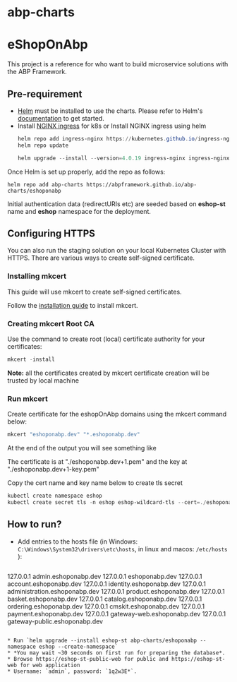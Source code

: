 # abp-charts

# eShopOnAbp
This project is a reference for who want to build microservice solutions with the ABP Framework.

## Pre-requirement

* [Helm](https://helm.sh) must be installed to use the charts.
Please refer to Helm's [documentation](https://helm.sh/docs/) to get started.
* Install [NGINX ingress](https://kubernetes.github.io/ingress-nginx/deploy/) for k8s or Install NGINX ingress using helm
  ```powershell
  helm repo add ingress-nginx https://kubernetes.github.io/ingress-nginx
  helm repo update

  helm upgrade --install --version=4.0.19 ingress-nginx ingress-nginx/ingress-nginx
  ```

Once Helm is set up properly, add the repo as follows:

```console
helm repo add abp-charts https://abpframework.github.io/abp-charts/eshoponabp
```

Initial authentication data (redirectURIs etc) are seeded based on **eshop-st** name and **eshop** namespace for the deployment.

## Configuring HTTPS

You can also run the staging solution on your local Kubernetes Cluster with HTTPS. There are various ways to create self-signed certificate. 

### Installing mkcert
This guide will use mkcert to create self-signed certificates.

Follow the [installation guide](https://github.com/FiloSottile/mkcert#installation) to install mkcert.

### Creating mkcert Root CA
Use the command to create root (local) certificate authority for your certificates:
```powershell
mkcert -install
```

**Note:** all the certificates created by mkcert certificate creation will be trusted by local machine

### Run mkcert

Create certificate for the eshopOnAbp domains using the mkcert command below:
```powershell
mkcert "eshoponabp.dev" "*.eshoponabp.dev"
```

At the end of the output you will see something like

The certificate is at "./eshoponabp.dev+1.pem" and the key at "./eshoponabp.dev+1-key.pem"

Copy the cert name and key name below to create tls secret

```powershell
kubectl create namespace eshop
kubectl create secret tls -n eshop eshop-wildcard-tls --cert=./eshoponabp.dev+1.pem --key=./eshoponabp.dev+1-key.pem
```

## How to run?

* Add entries to the hosts file (in Windows: `C:\Windows\System32\drivers\etc\hosts`, in linux and macos: `/etc/hosts` ):

  ````powershell
127.0.0.1 admin.eshoponabp.dev
127.0.0.1 eshoponabp.dev
127.0.0.1 account.eshoponabp.dev
127.0.0.1 identity.eshoponabp.dev
127.0.0.1 administration.eshoponabp.dev
127.0.0.1 product.eshoponabp.dev
127.0.0.1 basket.eshoponabp.dev
127.0.0.1 catalog.eshoponabp.dev
127.0.0.1 ordering.eshoponabp.dev
127.0.0.1 cmskit.eshoponabp.dev
127.0.0.1 payment.eshoponabp.dev
127.0.0.1 gateway-web.eshoponabp.dev
127.0.0.1 gateway-public.eshoponabp.dev
  ````

* Run `helm upgrade --install eshop-st abp-charts/eshoponabp --namespace eshop --create-namespace`
* *You may wait ~30 seconds on first run for preparing the database*.
* Browse https://eshop-st-public-web for public and https://eshop-st-web for web application
* Username: `admin`, password: `1q2w3E*`.
